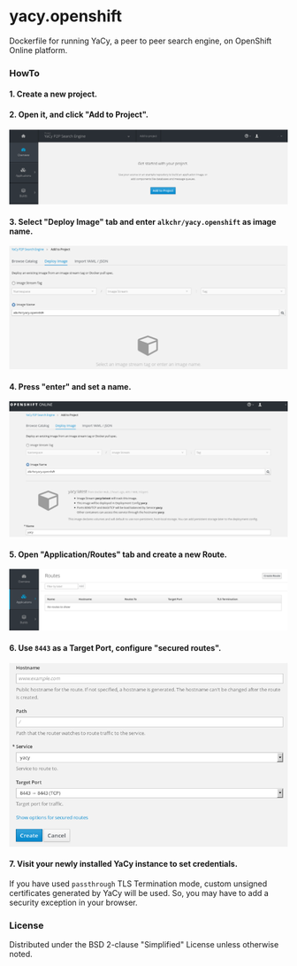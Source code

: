 # yacy.openshift
Dockerfile for running YaCy, a peer to peer search engine, on OpenShift Online platform.

### HowTo
#### 1. Create a new project.
#### 2. Open it, and click "Add to Project".
![Project Dashboard](./images/001.png)
#### 3. Select "Deploy Image" tab and enter `alkchr/yacy.openshift` as image name.
![Deploy Image](./images/002.png)
#### 4. Press "enter" and set a name.
![Name of an Image](./images/003.png)
#### 5. Open "Application/Routes" tab and create a new Route.
![Routes Page](./images/004.png)
#### 6. Use `8443` as a Target Port, configure "secured routes".
![New Route](./images/005.png)
#### 7. Visit your newly installed YaCy instance to set credentials.
If you have used `passthrough` TLS Termination mode, custom unsigned certificates
generated by YaCy will be used. So, you may have to add a security exception in your browser.

### License
Distributed under the BSD 2-clause "Simplified" License unless otherwise noted.
